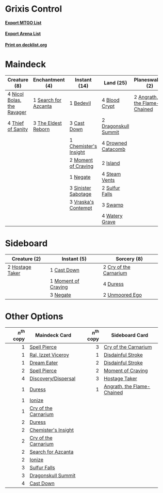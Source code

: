 # Grixis Control

#### [Export MTGO List](../collection/Grixis%20Control/Grixis%20Control.txt)
#### [Export Arena List](../collection/Grixis%20Control/Grixis%20Control_arena.txt)
#### [Print on decklist.org](http://decklist.org/?deckmain=2%09Angrath,%20the%20Flame-Chained%0A1%09Bedevil%0A4%09Blood%20Crypt%0A3%09Cast%20Down%0A1%09Chemister's%20Insight%0A3%09Discovery/Dispersal%0A2%09Dragonskull%20Summit%0A4%09Drowned%20Catacomb%0A2%09Island%0A2%09Moment%20of%20Craving%0A1%09Negate%0A4%09Nicol%20Bolas,%20the%20Ravager%0A1%09Search%20for%20Azcanta%0A3%09Sinister%20Sabotage%0A4%09Steam%20Vents%0A2%09Sulfur%20Falls%0A3%09Swamp%0A3%09The%20Eldest%20Reborn%0A4%09Thief%20of%20Sanity%0A4%09Thought%20Erasure%0A3%09Vraska's%20Contempt%0A4%09Watery%20Grave&deckside=1%09Cast%20Down%0A2%09Cry%20of%20the%20Carnarium%0A4%09Duress%0A2%09Hostage%20Taker%0A1%09Moment%20of%20Craving%0A3%09Negate%0A2%09Unmoored%20Ego)
# Maindeck

|                                            Creature (8)                                             |                                        Enchantment (4)                                        |                                          Instant (14)                                          |                                           Land (25)                                           |                                           Planeswalker (2)                                            |                                          Sorcery (7)                                           |
|-----------------------------------------------------------------------------------------------------|-----------------------------------------------------------------------------------------------|------------------------------------------------------------------------------------------------|-----------------------------------------------------------------------------------------------|-------------------------------------------------------------------------------------------------------|------------------------------------------------------------------------------------------------|
|4 [Nicol Bolas, the Ravager](http://gatherer.wizards.com/Pages/Card/Details.aspx?multiverseid=447354)|1 [Search for Azcanta](http://gatherer.wizards.com/Pages/Card/Details.aspx?multiverseid=435226)|1 [Bedevil](http://gatherer.wizards.com/Pages/Card/Details.aspx?multiverseid=457301)            |4 [Blood Crypt](http://gatherer.wizards.com/Pages/Card/Details.aspx?multiverseid=97102)        |2 [Angrath, the Flame-Chained](http://gatherer.wizards.com/Pages/Card/Details.aspx?multiverseid=439809)|3 [Discovery/Dispersal](http://gatherer.wizards.com/Pages/Card/Details.aspx?multiverseid=452973)|
|4 [Thief of Sanity](http://gatherer.wizards.com/Pages/Card/Details.aspx?multiverseid=452955)         |3 [The Eldest Reborn](http://gatherer.wizards.com/Pages/Card/Details.aspx?multiverseid=442978) |3 [Cast Down](http://gatherer.wizards.com/Pages/Card/Details.aspx?multiverseid=442969)          |2 [Dragonskull Summit](http://gatherer.wizards.com/Pages/Card/Details.aspx?multiverseid=420909)|                                                                                                       |4 [Thought Erasure](http://gatherer.wizards.com/Pages/Card/Details.aspx?multiverseid=452956)    |
|                                                                                                     |                                                                                               |1 [Chemister's Insight](http://gatherer.wizards.com/Pages/Card/Details.aspx?multiverseid=452782)|4 [Drowned Catacomb](http://gatherer.wizards.com/Pages/Card/Details.aspx?multiverseid=430633)  |                                                                                                       |                                                                                                |
|                                                                                                     |                                                                                               |2 [Moment of Craving](http://gatherer.wizards.com/Pages/Card/Details.aspx?multiverseid=439736)  |2 [Island](http://gatherer.wizards.com/Pages/Card/Details.aspx?multiverseid=439857)            |                                                                                                       |                                                                                                |
|                                                                                                     |                                                                                               |1 [Negate](http://gatherer.wizards.com/Pages/Card/Details.aspx?multiverseid=423707)             |4 [Steam Vents](http://gatherer.wizards.com/Pages/Card/Details.aspx?multiverseid=405109)       |                                                                                                       |                                                                                                |
|                                                                                                     |                                                                                               |3 [Sinister Sabotage](http://gatherer.wizards.com/Pages/Card/Details.aspx?multiverseid=452804)  |2 [Sulfur Falls](http://gatherer.wizards.com/Pages/Card/Details.aspx?multiverseid=443135)      |                                                                                                       |                                                                                                |
|                                                                                                     |                                                                                               |3 [Vraska's Contempt](http://gatherer.wizards.com/Pages/Card/Details.aspx?multiverseid=435283)  |3 [Swamp](http://gatherer.wizards.com/Pages/Card/Details.aspx?multiverseid=439858)             |                                                                                                       |                                                                                                |
|                                                                                                     |                                                                                               |                                                                                                |4 [Watery Grave](http://gatherer.wizards.com/Pages/Card/Details.aspx?multiverseid=405114)      |                                                                                                       |                                                                                                |


# Sideboard

|                                       Creature (2)                                       |                                         Instant (5)                                          |                                           Sorcery (8)                                           |
|------------------------------------------------------------------------------------------|----------------------------------------------------------------------------------------------|-------------------------------------------------------------------------------------------------|
|2 [Hostage Taker](http://gatherer.wizards.com/Pages/Card/Details.aspx?multiverseid=435379)|1 [Cast Down](http://gatherer.wizards.com/Pages/Card/Details.aspx?multiverseid=442969)        |2 [Cry of the Carnarium](http://gatherer.wizards.com/Pages/Card/Details.aspx?multiverseid=457214)|
|                                                                                          |1 [Moment of Craving](http://gatherer.wizards.com/Pages/Card/Details.aspx?multiverseid=439736)|4 [Duress](http://gatherer.wizards.com/Pages/Card/Details.aspx?multiverseid=14557)               |
|                                                                                          |3 [Negate](http://gatherer.wizards.com/Pages/Card/Details.aspx?multiverseid=423707)           |2 [Unmoored Ego](http://gatherer.wizards.com/Pages/Card/Details.aspx?multiverseid=452962)        |


# Other Options

|*n*<sup>th</sup> copy|                                         Maindeck Card                                         |*n*<sup>th</sup> copy|                                           Sideboard Card                                            |
|--------------------:|-----------------------------------------------------------------------------------------------|--------------------:|-----------------------------------------------------------------------------------------------------|
|                    1|[Spell Pierce](http://gatherer.wizards.com/Pages/Card/Details.aspx?multiverseid=425876)        |                    3|[Cry of the Carnarium](http://gatherer.wizards.com/Pages/Card/Details.aspx?multiverseid=457214)      |
|                    1|[Ral, Izzet Viceroy](http://gatherer.wizards.com/Pages/Card/Details.aspx?multiverseid=452945)  |                    1|[Disdainful Stroke](http://gatherer.wizards.com/Pages/Card/Details.aspx?multiverseid=420705)         |
|                    1|[Dream Eater](http://gatherer.wizards.com/Pages/Card/Details.aspx?multiverseid=452788)         |                    2|[Disdainful Stroke](http://gatherer.wizards.com/Pages/Card/Details.aspx?multiverseid=420705)         |
|                    2|[Spell Pierce](http://gatherer.wizards.com/Pages/Card/Details.aspx?multiverseid=425876)        |                    2|[Moment of Craving](http://gatherer.wizards.com/Pages/Card/Details.aspx?multiverseid=439736)         |
|                    4|[Discovery/Dispersal](http://gatherer.wizards.com/Pages/Card/Details.aspx?multiverseid=452973) |                    3|[Hostage Taker](http://gatherer.wizards.com/Pages/Card/Details.aspx?multiverseid=435379)             |
|                    1|[Duress](http://gatherer.wizards.com/Pages/Card/Details.aspx?multiverseid=14557)               |                    1|[Angrath, the Flame-Chained](http://gatherer.wizards.com/Pages/Card/Details.aspx?multiverseid=439809)|
|                    1|[Ionize](http://gatherer.wizards.com/Pages/Card/Details.aspx?multiverseid=452929)              |                     |                                                                                                     |
|                    1|[Cry of the Carnarium](http://gatherer.wizards.com/Pages/Card/Details.aspx?multiverseid=457214)|                     |                                                                                                     |
|                    2|[Duress](http://gatherer.wizards.com/Pages/Card/Details.aspx?multiverseid=14557)               |                     |                                                                                                     |
|                    2|[Chemister's Insight](http://gatherer.wizards.com/Pages/Card/Details.aspx?multiverseid=452782) |                     |                                                                                                     |
|                    2|[Cry of the Carnarium](http://gatherer.wizards.com/Pages/Card/Details.aspx?multiverseid=457214)|                     |                                                                                                     |
|                    2|[Search for Azcanta](http://gatherer.wizards.com/Pages/Card/Details.aspx?multiverseid=435226)  |                     |                                                                                                     |
|                    2|[Ionize](http://gatherer.wizards.com/Pages/Card/Details.aspx?multiverseid=452929)              |                     |                                                                                                     |
|                    3|[Sulfur Falls](http://gatherer.wizards.com/Pages/Card/Details.aspx?multiverseid=443135)        |                     |                                                                                                     |
|                    3|[Dragonskull Summit](http://gatherer.wizards.com/Pages/Card/Details.aspx?multiverseid=420909)  |                     |                                                                                                     |
|                    4|[Cast Down](http://gatherer.wizards.com/Pages/Card/Details.aspx?multiverseid=442969)           |                     |                                                                                                     |


